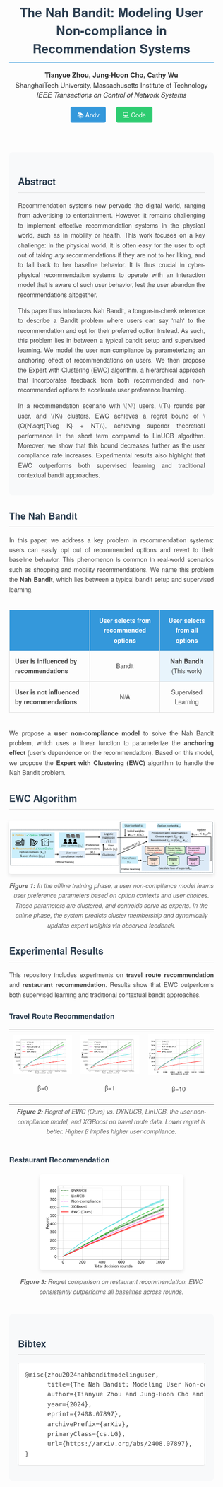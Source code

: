 <div align="center" style="font-family: 'Helvetica Neue', Arial, sans-serif; max-width: 900px; margin: 0 auto; padding: 20px; color: #333;">

<h1 style="color: #2c3e50; border-bottom: 2px solid #3498db; padding-bottom: 10px; margin-bottom: 15px;">The Nah Bandit: Modeling User Non-compliance in Recommendation Systems</h1>

<p style="font-size: 1.1em; margin-bottom: 25px;">
  <strong>Tianyue Zhou, Jung-Hoon Cho, Cathy Wu</strong><br>
  ShanghaiTech University, Massachusetts Institute of Technology<br>
  <em>IEEE Transactions on Control of Network Systems</em>
</p>

<div style="margin: 20px 0;">
  <a href="https://arxiv.org/abs/2408.07897" style="background-color: #3498db; color: white; padding: 8px 15px; border-radius: 4px; text-decoration: none; margin: 0 10px;">📚 Arxiv</a>
  <a href="https://github.com/TianyueJo/The-Nah-Bandit" style="background-color: #2ecc71; color: white; padding: 8px 15px; border-radius: 4px; text-decoration: none; margin: 0 10px;">💻 Code</a>
</div>

</div>

<div style="max-width: 900px; margin: 30px auto; padding: 0 20px; font-family: 'Helvetica Neue', Arial, sans-serif; line-height: 1.6; color: #444;">

<section style="background-color: #f8f9fa; padding: 20px; border-radius: 8px; margin-bottom: 30px;">
  <h2 style="color: #2c3e50; border-bottom: 1px solid #ddd; padding-bottom: 8px;">Abstract</h2>
  <p style="text-align: justify;">
    Recommendation systems now pervade the digital world, ranging from advertising to entertainment. However, it remains challenging to implement effective recommendation systems in the physical world, such as in mobility or health. This work focuses on a key challenge: in the physical world, it is often easy for the user to opt out of taking <em>any</em> recommendations if they are not to her liking, and to fall back to her baseline behavior. It is thus crucial in cyber-physical recommendation systems to operate with an interaction model that is aware of such user behavior, lest the user abandon the recommendations altogether.
  </p>
  <p style="text-align: justify;">
    This paper thus introduces Nah Bandit, a tongue-in-cheek reference to describe a Bandit problem where users can say 'nah' to the recommendation and opt for their preferred option instead. As such, this problem lies in between a typical bandit setup and supervised learning.
    We model the user non-compliance by parameterizing an anchoring effect of recommendations on users. We then propose the Expert with Clustering (EWC) algorithm, a hierarchical approach that incorporates feedback from both recommended and non-recommended options to accelerate user preference learning.
  </p>
  <p style="text-align: justify;">
    In a recommendation scenario with \(N\) users, \(T\) rounds per user, and \(K\) clusters, EWC achieves a regret bound of \(O(N\sqrt{T\log K} + NT)\), achieving superior theoretical performance in the short term compared to LinUCB algorithm.
    Moreover, we show that this bound decreases further as the user compliance rate increases.
    Experimental results also highlight that EWC outperforms both supervised learning and traditional contextual bandit approaches.
  </p>
</section>

<section style="margin-bottom: 30px;">
  <h2 style="color: #2c3e50; border-bottom: 1px solid #ddd; padding-bottom: 8px;">The Nah Bandit</h2>
  <p style="text-align: justify;">
    In this paper, we address a key problem in recommendation systems: users can easily opt out of recommended options and revert to their baseline behavior. This phenomenon is common in real-world scenarios such as shopping and mobility recommendations. We name this problem the <strong>Nah Bandit</strong>, which lies between a typical bandit setup and supervised learning.
  </p>
  
  <div style="overflow-x: auto; margin: 20px 0;">
    <table style="width: 100%; border-collapse: collapse; margin: 15px 0;">
      <thead>
        <tr style="background-color: #3498db; color: white;">
          <th style="padding: 12px; text-align: left; border: 1px solid #ddd;"></th>
          <th style="padding: 12px; text-align: center; border: 1px solid #ddd;">User selects from <strong>recommended</strong> options</th>
          <th style="padding: 12px; text-align: center; border: 1px solid #ddd;">User selects from <strong>all</strong> options</th>
        </tr>
      </thead>
      <tbody>
        <tr>
          <td style="padding: 12px; border: 1px solid #ddd; font-weight: bold;">User is influenced by recommendations</td>
          <td style="padding: 12px; border: 1px solid #ddd; text-align: center;">Bandit</td>
          <td style="padding: 12px; border: 1px solid #ddd; text-align: center; background-color: #e8f4fc;"><strong>Nah Bandit</strong> (This work)</td>
        </tr>
        <tr>
          <td style="padding: 12px; border: 1px solid #ddd; font-weight: bold;">User is <strong>not</strong> influenced by recommendations</td>
          <td style="padding: 12px; border: 1px solid #ddd; text-align: center;">N/A</td>
          <td style="padding: 12px; border: 1px solid #ddd; text-align: center;">Supervised Learning</td>
        </tr>
      </tbody>
    </table>
  </div>
  
  <p style="text-align: justify;">
    We propose a <strong>user non-compliance model</strong> to solve the Nah Bandit problem, which uses a linear function to parameterize the <strong>anchoring effect</strong> (user's dependence on the recommendation). Based on this model, we propose the <strong>Expert with Clustering (EWC)</strong> algorithm to handle the Nah Bandit problem.
  </p>
</section>

<section style="margin-bottom: 30px;">
  <h2 style="color: #2c3e50; border-bottom: 1px solid #ddd; padding-bottom: 8px;">EWC Algorithm</h2>
  <div style="text-align: center; margin: 25px 0;">
    <img src="readme_figures/overview_figure.png" alt="overview_figure" style="max-width: 100%; height: auto; border-radius: 4px; box-shadow: 0 4px 8px rgba(0,0,0,0.1);">
    <p style="font-style: italic; margin-top: 10px; color: #666;">
      <b>Figure 1:</b> In the offline training phase, a user non-compliance model learns user preference parameters based on option contexts and user choices. These parameters are clustered, and centroids serve as experts. In the online phase, the system predicts cluster membership and dynamically updates expert weights via observed feedback.
    </p>
  </div>
</section>

<section style="margin-bottom: 30px;">
  <h2 style="color: #2c3e50; border-bottom: 1px solid #ddd; padding-bottom: 8px;">Experimental Results</h2>
  <p style="text-align: justify;">
    This repository includes experiments on <strong>travel route recommendation</strong> and <strong>restaurant recommendation</strong>. Results show that EWC outperforms both supervised learning and traditional contextual bandit approaches.
  </p>
  
  <h3 style="color: #2c3e50; margin-top: 25px;">Travel Route Recommendation</h3>
  
<table style="width: 100%; border-collapse: collapse;">
  <tr>
    <td style="text-align: center; padding: 10px;">
      <img src="readme_figures/beta=0_comparison.png" style="max-width: 100%;">
      <p>β=0</p>
    </td>
    <td style="text-align: center; padding: 10px;">
      <img src="readme_figures/beta=0_comparison.png" style="max-width: 100%;">
      <p>β=1</p>
    </td>
    <td style="text-align: center; padding: 10px;">
      <img src="readme_figures/beta=0_comparison.png" style="max-width: 100%;">
      <p>β=10</p>
    </td>
  </tr>
</table>
  
  <p style="text-align: center; font-style: italic; color: #666; margin-top: -10px;">
    <b>Figure 2:</b> Regret of EWC (Ours) vs. DYNUCB, LinUCB, the user non-compliance model, and XGBoost on travel route data. Lower regret is better. Higher β implies higher user compliance.
  </p>
  
  <h3 style="color: #2c3e50; margin-top: 40px;">Restaurant Recommendation</h3>
  
  <div style="text-align: center; margin: 20px 0;">
    <img src="readme_figures/restaurant.png" style="max-width: 70%; height: auto; border-radius: 4px; box-shadow: 0 4px 8px rgba(0,0,0,0.1);">
    <p style="font-style: italic; margin-top: 10px; color: #666;">
      <b>Figure 3:</b> Regret comparison on restaurant recommendation. EWC consistently outperforms all baselines across rounds.
    </p>
  </div>
</section>

<section style="background-color: #f8f9fa; padding: 20px; border-radius: 8px; margin-top: 40px;">
  <h2 style="color: #2c3e50; border-bottom: 1px solid #ddd; padding-bottom: 8px;">Bibtex</h2>
  <pre style="background-color: white; padding: 15px; border-radius: 4px; overflow-x: auto; font-family: monospace; border: 1px solid #ddd;">
@misc{zhou2024nahbanditmodelinguser,
      title={The Nah Bandit: Modeling User Non-compliance in Recommendation Systems}, 
      author={Tianyue Zhou and Jung-Hoon Cho and Cathy Wu},
      year={2024},
      eprint={2408.07897},
      archivePrefix={arXiv},
      primaryClass={cs.LG},
      url={https://arxiv.org/abs/2408.07897}, 
}</pre>
</section>

</div>